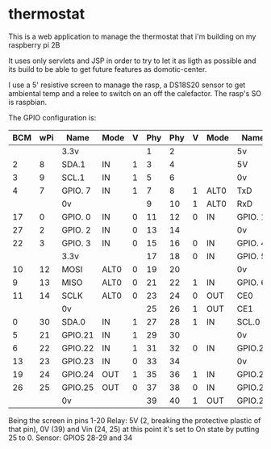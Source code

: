 # thermostat

This is a web application to manage the thermostat that i'm building on my raspberry pi 2B

It uses only servlets and JSP in order to try to let it as ligth as possible and its build to be able to get future features as domotic-center.

I use a 5' resistive screen to manage the rasp, a DS18S20 sensor to get ambiental temp and a relee to switch on an off the calefactor. The rasp's SO is raspbian.

The GPIO configuration is:

  
 | BCM | wPi |   Name  | Mode | V | Phy|Phy | V | Mode | Name    | wPi | BCM |
 |-----|-----|---------|------|---|----|----|---|------|---------|-----|-----|
 |     |     |    3.3v |      |   |  1 | 2  |   |      | 5v      |     |     |
 |   2 |   8 |   SDA.1 |   IN | 1 |  3 | 4  |   |      | 5V      |     |     |
 |   3 |   9 |   SCL.1 |   IN | 1 |  5 | 6  |   |      | 0v      |     |     |
 |   4 |   7 | GPIO. 7 |   IN | 1 |  7 | 8  | 1 | ALT0 | TxD     | 15  | 14  |
 |     |     |      0v |      |   |  9 | 10 | 1 | ALT0 | RxD     | 16  | 15  |
 |  17 |   0 | GPIO. 0 |   IN | 0 | 11 | 12 | 0 | IN   | GPIO. 1 | 1   | 18  |
 |  27 |   2 | GPIO. 2 |   IN | 0 | 13 | 14 |   |      | 0v      |     |     |
 |  22 |   3 | GPIO. 3 |   IN | 0 | 15 | 16 | 0 | IN   | GPIO. 4 | 4   | 23  |
 |     |     |    3.3v |      |   | 17 | 18 | 0 | IN   | GPIO. 5 | 5   | 24  |
 |  10 |  12 |    MOSI | ALT0 | 0 | 19 | 20 |   |      | 0v      |     |     |
 |   9 |  13 |    MISO | ALT0 | 0 | 21 | 22 | 1 | IN   | GPIO. 6 | 6   | 25  |
 |  11 |  14 |    SCLK | ALT0 | 0 | 23 | 24 | 0 | OUT  | CE0     | 10  | 8   |
 |     |     |      0v |      |   | 25 | 26 | 1 | OUT  | CE1     | 11  | 7   |
 |   0 |  30 |   SDA.0 |   IN | 1 | 27 | 28 | 1 | IN   | SCL.0   | 31  | 1   |
 |   5 |  21 | GPIO.21 |   IN | 1 | 29 | 30 |   |      | 0v      |     |     |
 |   6 |  22 | GPIO.22 |   IN | 1 | 31 | 32 | 0 | IN   | GPIO.26 | 26  | 12  |
 |  13 |  23 | GPIO.23 |   IN | 0 | 33 | 34 |   |      | 0v      |     |     |
 |  19 |  24 | GPIO.24 |  OUT | 1 | 35 | 36 | 1 | IN   | GPIO.27 | 27  | 16  |
 |  26 |  25 | GPIO.25 |  OUT | 0 | 37 | 38 | 0 | IN   | GPIO.28 | 28  | 20  |
 |     |     |      0v |      |   | 39 | 40 | 1 | OUT  | GPIO.29 | 29  | 21  |
 
 Being the screen in pins 1-20
 Relay: 5V (2, breaking the protective plastic of that pin), 0V (39) and Vin (24, 25) at this point it's set to On state by putting 25 to 0.
 Sensor: GPIOS 28-29 and 34 


